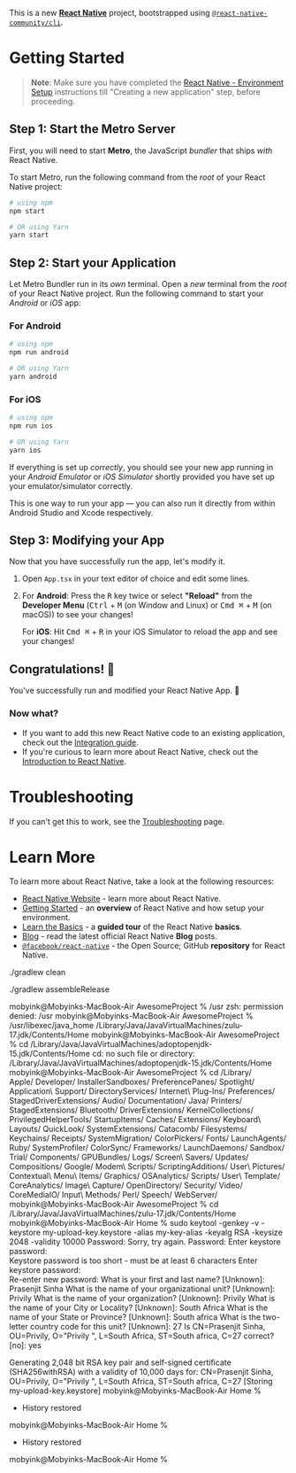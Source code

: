 This is a new [**React Native**](https://reactnative.dev) project, bootstrapped using [`@react-native-community/cli`](https://github.com/react-native-community/cli).

# Getting Started

>**Note**: Make sure you have completed the [React Native - Environment Setup](https://reactnative.dev/docs/environment-setup) instructions till "Creating a new application" step, before proceeding.

## Step 1: Start the Metro Server

First, you will need to start **Metro**, the JavaScript _bundler_ that ships _with_ React Native.

To start Metro, run the following command from the _root_ of your React Native project:

```bash
# using npm
npm start

# OR using Yarn
yarn start
```

## Step 2: Start your Application

Let Metro Bundler run in its _own_ terminal. Open a _new_ terminal from the _root_ of your React Native project. Run the following command to start your _Android_ or _iOS_ app:

### For Android

```bash
# using npm
npm run android

# OR using Yarn
yarn android
```

### For iOS

```bash
# using npm
npm run ios

# OR using Yarn
yarn ios
```

If everything is set up _correctly_, you should see your new app running in your _Android Emulator_ or _iOS Simulator_ shortly provided you have set up your emulator/simulator correctly.

This is one way to run your app — you can also run it directly from within Android Studio and Xcode respectively.

## Step 3: Modifying your App

Now that you have successfully run the app, let's modify it.

1. Open `App.tsx` in your text editor of choice and edit some lines.
2. For **Android**: Press the <kbd>R</kbd> key twice or select **"Reload"** from the **Developer Menu** (<kbd>Ctrl</kbd> + <kbd>M</kbd> (on Window and Linux) or <kbd>Cmd ⌘</kbd> + <kbd>M</kbd> (on macOS)) to see your changes!

   For **iOS**: Hit <kbd>Cmd ⌘</kbd> + <kbd>R</kbd> in your iOS Simulator to reload the app and see your changes!

## Congratulations! :tada:

You've successfully run and modified your React Native App. :partying_face:

### Now what?

- If you want to add this new React Native code to an existing application, check out the [Integration guide](https://reactnative.dev/docs/integration-with-existing-apps).
- If you're curious to learn more about React Native, check out the [Introduction to React Native](https://reactnative.dev/docs/getting-started).

# Troubleshooting

If you can't get this to work, see the [Troubleshooting](https://reactnative.dev/docs/troubleshooting) page.

# Learn More

To learn more about React Native, take a look at the following resources:

- [React Native Website](https://reactnative.dev) - learn more about React Native.
- [Getting Started](https://reactnative.dev/docs/environment-setup) - an **overview** of React Native and how setup your environment.
- [Learn the Basics](https://reactnative.dev/docs/getting-started) - a **guided tour** of the React Native **basics**.
- [Blog](https://reactnative.dev/blog) - read the latest official React Native **Blog** posts.
- [`@facebook/react-native`](https://github.com/facebook/react-native) - the Open Source; GitHub **repository** for React Native.



./gradlew clean

./gradlew assembleRelease




<!-- ///////////// -->


mobyink@Mobyinks-MacBook-Air AwesomeProject % /usr
zsh: permission denied: /usr
mobyink@Mobyinks-MacBook-Air AwesomeProject % /usr/libexec/java_home
/Library/Java/JavaVirtualMachines/zulu-17.jdk/Contents/Home
mobyink@Mobyinks-MacBook-Air AwesomeProject % cd /Library/Java/JavaVirtualMachines/adoptopenjdk-15.jdk/Contents/Home 
cd: no such file or directory: /Library/Java/JavaVirtualMachines/adoptopenjdk-15.jdk/Contents/Home
mobyink@Mobyinks-MacBook-Air AwesomeProject % cd /Library/                                                          
Apple/                    Developer/                InstallerSandboxes/       PreferencePanes/          Spotlight/
Application\ Support/     DirectoryServices/        Internet\ Plug-Ins/       Preferences/              StagedDriverExtensions/
Audio/                    Documentation/            Java/                     Printers/                 StagedExtensions/
Bluetooth/                DriverExtensions/         KernelCollections/        PrivilegedHelperTools/    StartupItems/
Caches/                   Extensions/               Keyboard\ Layouts/        QuickLook/                SystemExtensions/
Catacomb/                 Filesystems/              Keychains/                Receipts/                 SystemMigration/
ColorPickers/             Fonts/                    LaunchAgents/             Ruby/                     SystemProfiler/
ColorSync/                Frameworks/               LaunchDaemons/            Sandbox/                  Trial/
Components/               GPUBundles/               Logs/                     Screen\ Savers/           Updates/
Compositions/             Google/                   Modem\ Scripts/           ScriptingAdditions/       User\ Pictures/
Contextual\ Menu\ Items/  Graphics/                 OSAnalytics/              Scripts/                  User\ Template/
CoreAnalytics/            Image\ Capture/           OpenDirectory/            Security/                 Video/
CoreMediaIO/              Input\ Methods/           Perl/                     Speech/                   WebServer/
mobyink@Mobyinks-MacBook-Air AwesomeProject % cd /Library/Java/JavaVirtualMachines/zulu-17.jdk/Contents/Home 
mobyink@Mobyinks-MacBook-Air Home % sudo keytool -genkey -v -keystore my-upload-key.keystore -alias my-key-alias -keyalg RSA -keysize 2048 
-validity 10000
Password:
Sorry, try again.
Password:
Enter keystore password:  
Keystore password is too short - must be at least 6 characters
Enter keystore password:  
Re-enter new password: 
What is your first and last name?
  [Unknown]:  Prasenjit Sinha
What is the name of your organizational unit?
  [Unknown]:  Privily
What is the name of your organization?
  [Unknown]:  Privily 
What is the name of your City or Locality?
  [Unknown]:  South Africa
What is the name of your State or Province?
  [Unknown]:  South africa
What is the two-letter country code for this unit?
  [Unknown]:  27
Is CN=Prasenjit Sinha, OU=Privily, O="Privily ", L=South Africa, ST=South africa, C=27 correct?
  [no]:  yes

Generating 2,048 bit RSA key pair and self-signed certificate (SHA256withRSA) with a validity of 10,000 days
        for: CN=Prasenjit Sinha, OU=Privily, O="Privily ", L=South Africa, ST=South africa, C=27
[Storing my-upload-key.keystore]
mobyink@Mobyinks-MacBook-Air Home % 
 *  History restored 

mobyink@Mobyinks-MacBook-Air Home % 
 *  History restored 

mobyink@Mobyinks-MacBook-Air Home % 